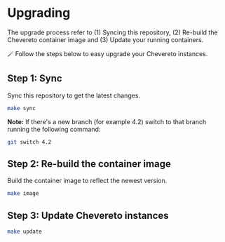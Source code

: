 # Upgrading

The upgrade process refer to (1) Syncing this repository, (2) Re-build the Chevereto container image and (3) Update your running containers.

🪄 Follow the steps below to easy upgrade your Chevereto instances.

## Step 1: Sync

Sync this repository to get the latest changes.

```sh
make sync
```

**Note:** If there's a new branch (for example 4.2) switch to that branch running the following command:

```sh
git switch 4.2
```

## Step 2: Re-build the container image

Build the container image to reflect the newest version.

```sh
make image
```

## Step 3: Update Chevereto instances

```sh
make update
```
